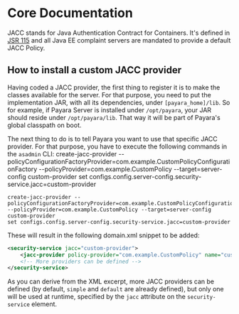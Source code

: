 # Core Documentation

JACC stands for Java Authentication Contract for Containers. It's defined in [JSR 115](https://jcp.org/en/jsr/detail?id=115) and all Java EE complaint servers are mandated to provide a default JACC Policy.

## How to install a custom JACC provider

Having coded a JACC provider, the first thing to register it is to make the classes available for the server. For that purpose, you need to put the implementation JAR, with all its dependencies, under `[payara_home]/lib`. So for example, if Payara Server is installed under `/opt/payara`, your JAR should reside under `/opt/payara/lib`. That way it will be part of Payara's global classpath on boot.

The next thing to do is to tell Payara you want to use that specific JACC provider. For that purpose, you have to execute the following commands in the `asadmin` CLI:
create-jacc-provider --policyConfigurationFactoryProvider=com.example.CustomPolicyConfigurationFactory --policyProvider=com.example.CustomPolicy --target=server-config custom-provider
set configs.config.server-config.security-service.jacc=custom-provider

```Shell
create-jacc-provider --policyConfigurationFactoryProvider=com.example.CustomPolicyConfigurationFactory --policyProvider=com.example.CustomPolicy --target=server-config custom-provider
set configs.config.server-config.security-service.jacc=custom-provider
```

These will result in the following domain.xml snippet to be added:

```xml
<security-service jacc="custom-provider">
    <jacc-provider policy-provider="com.example.CustomPolicy" name="custom-provider" policy-configuration-factory-provider="com.example.CustomPolicyConfigurationFactory"></jacc-provider>
    <!-- More providers can be defined -->
</security-service>
```

As you can derive from the XML excerpt, more JACC providers can be defined (by default, `simple` and `default` are already defined), but only one will be used at runtime, specified by the `jacc` attribute on the `security-service` element.
